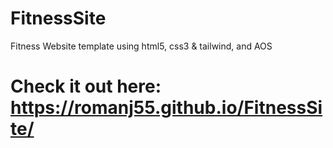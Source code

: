 # FitnessSite
Fitness Website template using html5, css3 & tailwind, and AOS

# Check it out here: https://romanj55.github.io/FitnessSite/

